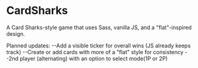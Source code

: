 # CardSharks
A Card Sharks-style game that uses Sass, vanilla JS, and a "flat"-inspired design.

Planned updates:
--Add a visible ticker for overall wins (JS already keeps track)
--Create or add cards with more of a "flat" style for consistency
--2nd player (alternating) with an option to select mode(1P or 2P)
